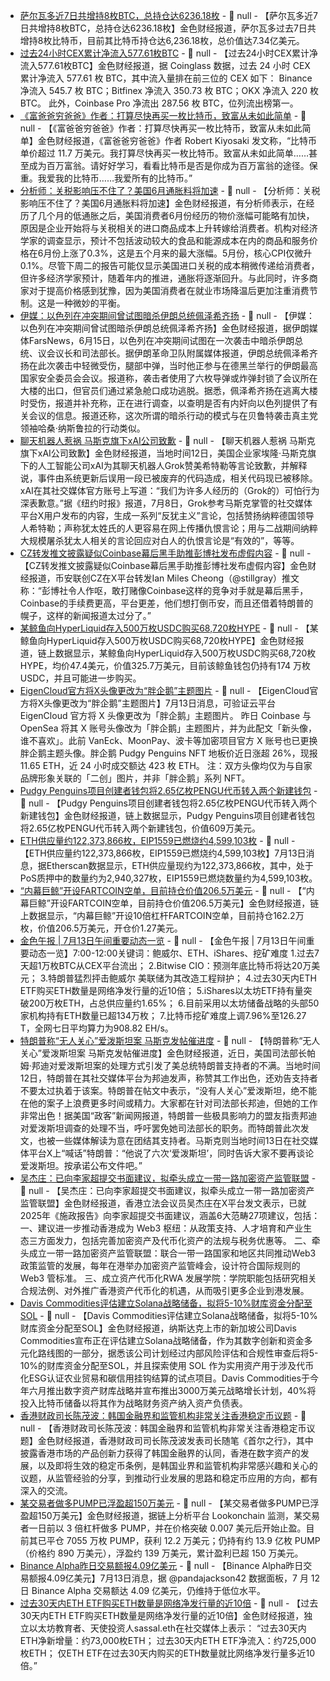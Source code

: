 - [萨尔瓦多近7日共增持8枚BTC，总持仓达6236.18枚](https://bitcoin.gob.sv/zh/) - 📰 null - 【萨尔瓦多近7日共增持8枚BTC，总持仓达6236.18枚】金色财经报道，萨尔瓦多过去7日共增持8枚比特币，目前其比特币持仓达6,236.18枚，总价值达7.34亿美元。
- [过去24小时CEX累计净流入577.61枚BTC](https://www.coinglass.com/zh/Balance) - 📰 null - 【过去24小时CEX累计净流入577.61枚BTC】金色财经报道，据 Coinglass 数据，过去 24 小时 CEX 累计净流入 577.61 枚 BTC，其中流入量排在前三位的 CEX 如下： 
Binance 净流入 545.7 枚 BTC；Bitfinex 净流入 350.73 枚 BTC；OKX 净流入 220 枚 BTC。 
此外，Coinbase Pro 净流出 287.56 枚 BTC，位列流出榜第一。
- [《富爸爸穷爸爸》作者：打算尽快再买一枚比特币，致富从未如此简单](https://x.com/theRealKiyosaki/status/1944264563584884864) - 📰 null - 【《富爸爸穷爸爸》作者：打算尽快再买一枚比特币，致富从未如此简单】金色财经报道，《富爸爸穷爸爸》作者 Robert Kiyosaki 发文称，“比特币单价超过 11.7 万美元。我打算尽快再买一枚比特币。致富从未如此简单……甚至成为百万富翁。请好好学习，看看比特币是否是你成为百万富翁的途径。保重。我爱我的比特币……我爱所有的比特币。”
- [分析师：关税影响压不住了？美国6月通胀料将加速](https://flash.jin10.com/detail/20250713100053427800) - 📰 null - 【分析师：关税影响压不住了？美国6月通胀料将加速】金色财经报道，有分析师表示，在经历了几个月的低通胀之后，美国消费者6月份经历的物价涨幅可能略有加快，原因是企业开始将与关税相关的进口商品成本上升转嫁给消费者。机构对经济学家的调查显示，预计不包括波动较大的食品和能源成本在内的商品和服务价格在6月份上涨了0.3%，这是五个月来的最大涨幅。5月份，核心CPI仅微升0.1%。尽管下周二的报告可能仅显示美国进口关税的成本稍微传递给消费者，但许多经济学家预计，随着年内的推进，通胀将逐渐回升。与此同时，许多商家对于提高价格感到犹豫，因为美国消费者在就业市场降温后更加注重消费节制。这是一种微妙的平衡。
- [伊媒：以色列在冲突期间曾试图暗杀伊朗总统佩泽希齐扬](https://flash.jin10.com/detail/20250713125410887800) - 📰 null - 【伊媒：以色列在冲突期间曾试图暗杀伊朗总统佩泽希齐扬】金色财经报道，据伊朗媒体FarsNews，6月15日，以色列在冲突期间试图在一次袭击中暗杀伊朗总统、议会议长和司法部长。据伊朗革命卫队附属媒体报道，伊朗总统佩泽希齐扬在此次袭击中轻微受伤，腿部中弹，当时他正参与在德黑兰举行的伊朗最高国家安全委员会会议。报道称，袭击者使用了六枚导弹或炸弹封锁了会议所在大楼的出口，但官员们通过紧急舱口成功逃脱。据悉，佩泽希齐扬在逃离大楼时受伤，报道并补充称，正在进行调查，以查明是否有内奸向以色列提供了有关会议的信息。报道还称，这次所谓的暗杀行动的模式与在贝鲁特袭击真主党领袖哈桑·纳斯鲁拉的行动类似。
- [聊天机器人惹祸 马斯克旗下xAI公司致歉](https://finance.sina.cn/stock/jdts/2025-07-13/detail-inffhxxr7236976.d.html?vt=4&cid=76993&node_id=76993) - 📰 null - 【聊天机器人惹祸 马斯克旗下xAI公司致歉】金色财经报道，当地时间12日，美国企业家埃隆·马斯克旗下的人工智能公司xAI为其聊天机器人Grok赞美希特勒等言论致歉，并解释说，事件由系统更新后误用一段已被废弃的代码造成，相关代码现已被移除。xAI在其社交媒体官方账号上写道：“我们为许多人经历的（Grok的）可怕行为深表歉意。”据《纽约时报》报道，7月8日，Grok参考马斯克掌管的社交媒体平台X用户发布的内容，生成一系列“反犹主义”言论，包括赞扬纳粹德国领导人希特勒；声称犹太姓氏的人更容易在网上传播仇恨言论；用与二战期间纳粹大规模屠杀犹太人相关的言论回应对白人的仇恨言论是“有效的”，等等。
- [CZ转发推文披露疑似Coinbase幕后黑手助推彭博社发布虚假内容](https://x.com/stillgray/status/1943803961410281844) - 📰 null - 【CZ转发推文披露疑似Coinbase幕后黑手助推彭博社发布虚假内容】金色财经报道，币安联创CZ在X平台转发Ian Miles Cheong（@stillgray）推文称：“彭博社令人作呕，敢打赌像Coinbase这样的竞争对手就是幕后黑手，Coinbase的手续费更高，平台更差，他们想打倒币安，而且还借着特朗普的幌子，这样的新闻报道太过分了。”
- [某鲸鱼向HyperLiquid存入500万枚USDC购买68,720枚HYPE](https://hypurrscan.io/address/0xBc1BC64BE47052fBAB69d12fe5da1C3327788d1b) - 📰 null - 【某鲸鱼向HyperLiquid存入500万枚USDC购买68,720枚HYPE】金色财经报道，链上数据显示，某鲸鱼向HyperLiquid存入500万枚USDC购买68,720枚HYPE，均价47.4美元，价值325.7万美元，目前该鲸鱼钱包仍持有174 万枚USDC，并且可能进一步购买。
- [EigenCloud官方将X头像更改为“胖企鹅”主题图片](https://x.com/eigenlayer) - 📰 null - 【EigenCloud官方将X头像更改为“胖企鹅”主题图片】7月13日消息，可验证云平台 EigenCloud 官方将 X 头像更改为「胖企鹅」主题图片。 
昨日 Coinbase 与 OpenSea 将其 X 账号头像改为「胖企鹅」主题图片，并为此配文「新头像，谁不喜欢」。此前 VanEck、MoonPay、波卡等加密项目官方 X 账号也已更换胖企鹅主题头像。胖企鹅 Pudgy Penguins NFT 地板价近日涨超 26%，现报 11.65 ETH，近 24 小时成交额达 423 枚 ETH。 
注：双方头像均仅为与自家品牌形象关联的「二创」图片，并非「胖企鹅」系列 NFT。
- [Pudgy Penguins项目创建者钱包将2.65亿枚PENGU代币转入两个新建钱包](https://intel.arkm.com/explorer/address/FZMnwX3k8htZHDceiQeWPRJ71aKdTpXyFd6rHPhinELc) - 📰 null - 【Pudgy Penguins项目创建者钱包将2.65亿枚PENGU代币转入两个新建钱包】金色财经报道，链上数据显示，Pudgy Penguins项目创建者钱包将2.65亿枚PENGU代币转入两个新建钱包，价值609万美元。
- [ETH供应量约122,373,866枚，EIP1559已燃烧约4,599,103枚]() - 📰 null - 【ETH供应量约122,373,866枚，EIP1559已燃烧约4,599,103枚】7月13日消息，据Etherscan数据显示，ETH供应量现约为122,373,866枚，其中，处于PoS质押中的数量约为2,940,327枚，EIP1559已燃烧数量约为4,599,103枚。
- [“内幕巨鲸”开设FARTCOIN空单，目前持仓价值206.5万美元](https://hypurrscan.io/address/0x916ea2a9f3ba1ddd006c52babd0216e2ac54ed32) - 📰 null - 【“内幕巨鲸”开设FARTCOIN空单，目前持仓价值206.5万美元】金色财经报道，链上数据显示，“内幕巨鲸”开设10倍杠杆FARTCOIN空单，目前持仓162.2万枚，价值206.5万美元，开仓价1.27美元。
- [金色午报 | 7月13日午间重要动态一览]() - 📰 null - 【金色午报 | 7月13日午间重要动态一览】7:00-12:00关键词：鲍威尔、ETH、iShares、挖矿难度 
1.过去7天超1万枚BTC从CEX平台流出； 
2.Bitwise CIO：预测年底比特币将达20万美元； 
3.特朗普猛烈抨击鲍威尔 美联储为其改造工程辩护； 
4.过去30天内ETH ETF购买ETH数量是网络净发行量的近10倍； 
5.iShares以太坊ETF持有量突破200万枚ETH，占总供应量约1.65%； 
6.目前采用以太坊储备战略的头部50家机构持有ETH数量已超134万枚； 
7.比特币挖矿难度上调7.96%至126.27 T，全网七日平均算力为908.82 EH/s。
- [特朗普称“无人关心”爱泼斯坦案 马斯克发帖催进度](https://flash.jin10.com/detail/20250713140004290800) - 📰 null - 【特朗普称“无人关心”爱泼斯坦案 马斯克发帖催进度】金色财经报道，近日，美国司法部长帕姆·邦迪对爱泼斯坦案的处理方式引发了美总统特朗普支持者的不满。当地时间12日，特朗普在其社交媒体平台为邦迪发声，称赞其工作出色，还劝告支持者不要太过执着于该案。特朗普在帖文中表示，“没有人关心”爱泼斯坦，绝不能在他的案子上浪费更多时间或精力。大家都在针对司法部长邦迪，但她的工作非常出色！据美国“政客”新闻网报道，特朗普一些极具影响力的盟友指责邦迪对爱泼斯坦调查的处理不当，呼吁罢免她司法部长的职务。而特朗普此次发文，也被一些媒体解读为意在团结其支持者。马斯克则当地时间13日在社交媒体平台X上“喊话”特朗普：“他说了六次‘爱泼斯坦’，同时告诉大家不要再谈论爱泼斯坦。按承诺公布文件吧。”
- [吴杰庄：已向李家超提交书面建议，拟牵头成立一带一路加密资产监管联盟](https://x.com/Johnny_nkc/status/1944243185284526585) - 📰 null - 【吴杰庄：已向李家超提交书面建议，拟牵头成立一带一路加密资产监管联盟】金色财经报道，香港立法会议员吴杰庄在X平台发文表示，已就2025年《施政报告》向李家超提交书面建议，涵盖6大范畴27项建议，包括： 
一、建议进一步推动香港成为 Web3 枢纽：从政策支持、人才培育和产业生态三方面发力，包括完善加密资产及代币化资产的法规与税务优惠等。 
二、牵头成立一带一路加密资产监管联盟：联合一带一路国家和地区共同推动Web3政策监管的发展，每年在港举办加密资产监管峰会，设计符合国际规则的 Web3 管标准。 
三、成立资产代币化RWA 发展学院：学院职能包括研究相关合规法例、对外推广香港资产代币化的机遇，从而吸引更多企业到港发展。
- [Davis Commodities评估建立Solana战略储备，拟将5-10%财库资金分配至SOL](https://www.globenewswire.com/news-release/2025/07/11/3114088/0/en/Davis-Commodities-Evaluates-Strategic-Solana-Reserve-to-Support-ESG-Linked-Digital-Initiatives.html) - 📰 null - 【Davis Commodities评估建立Solana战略储备，拟将5-10%财库资金分配至SOL】金色财经报道，纳斯达克上市的新加坡公司Davis Commodities宣布正在评估建立Solana战略储备，作为其数字创新和资金多元化路线图的一部分，据悉该公司计划经过内部风险评估和合规性审查后将5-10%的财库资金分配至SOL，并且探索使用 SOL 作为实用资产用于涉及代币化ESG认证农业贸易和碳信用挂钩结算的试点项目。Davis Commodities于今年六月推出数字资产财库战略并宣布推出3000万美元战略增长计划，40%将投入比特币储备以将其作为战略财务资产纳入资产负债表。
- [香港财政司长陈茂波：韩国金融界和监管机构非常关注香港稳定币议题](https://www.fso.gov.hk/chi/blog/blog20250713.htm) - 📰 null - 【香港财政司长陈茂波：韩国金融界和监管机构非常关注香港稳定币议题】金色财经报道，香港财政司司长陈茂波发表司长随笔《首尔之行》，其中披露香港市场的产品创新力获得了韩国金融界的认同，香港在数字资产的发展，以及即将生效的稳定币条例，是韩国业界和监管机构非常感兴趣和关心的议题，从监管经验的分享，到推动行业发展的思路和稳定币应用的方向，都有深入的交流。
- [某交易者做多PUMP已浮盈超150万美元](https://x.com/lookonchain/status/1944238236093886934) - 📰 null - 【某交易者做多PUMP已浮盈超150万美元】金色财经报道，据链上分析平台 Lookonchain 监测，某交易者一日前以 3 倍杠杆做多 PUMP，并在价格突破 0.007 美元后开始止盈。目前其已平仓 7055 万枚 PUMP，获利 12.2 万美元；仍持有约 13.9 亿枚 PUMP（价格约 890 万美元），浮盈约 139 万美元，累计盈利已超 150 万美元。
- [Binance Alpha昨日交易额报4.09亿美元](https://dune.com/pandajackson42/binance-alpha-20-purchase-dex-tokens-directly-on-binance-cex) - 📰 null - 【Binance Alpha昨日交易额报4.09亿美元】7月13日消息，据 @pandajackson42 数据面板，7 月 12 日 Binance Alpha 交易额达 4.09 亿美元，仍维持于低位水平。
- [过去30天内ETH ETF购买ETH数量是网络净发行量的近10倍](https://x.com/sassal0x/status/1944191480089743703) - 📰 null - 【过去30天内ETH ETF购买ETH数量是网络净发行量的近10倍】金色财经报道，独立以太坊教育者、天使投资人sassal.eth在社交媒体上表示： 
“过去30天内ETH净新增量：约73,000枚ETH； 
过去30天内ETH ETF净流入：约725,000枚ETH； 
仅ETH ETF在过去30天内购买的ETH数量就比网络净发行量多近10倍。”
